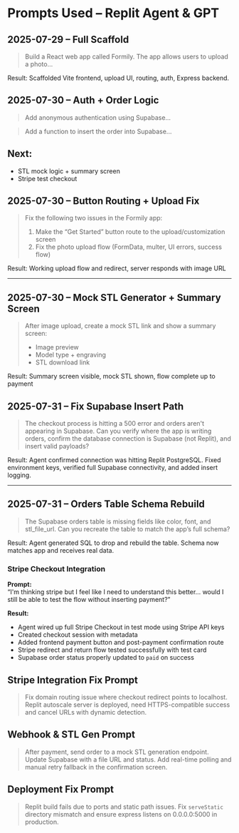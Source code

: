 # Prompts Used – Replit Agent & GPT

## 2025-07-29 – Full Scaffold
> Build a React web app called Formily. The app allows users to upload a photo...

Result: Scaffolded Vite frontend, upload UI, routing, auth, Express backend.

## 2025-07-30 – Auth + Order Logic
> Add anonymous authentication using Supabase...

> Add a function to insert the order into Supabase...

## Next:
- STL mock logic + summary screen
- Stripe test checkout

## 2025-07-30 – Button Routing + Upload Fix
> Fix the following two issues in the Formily app:
> 1. Make the “Get Started” button route to the upload/customization screen
> 2. Fix the photo upload flow (FormData, multer, UI errors, success flow)

Result: Working upload flow and redirect, server responds with image URL

---

## 2025-07-30 – Mock STL Generator + Summary Screen
> After image upload, create a mock STL link and show a summary screen:
> - Image preview
> - Model type + engraving
> - STL download link

Result: Summary screen visible, mock STL shown, flow complete up to payment

## 2025-07-31 – Fix Supabase Insert Path

> The checkout process is hitting a 500 error and orders aren't appearing in Supabase. Can you verify where the app is writing orders, confirm the database connection is Supabase (not Replit), and insert valid payloads?

Result: Agent confirmed connection was hitting Replit PostgreSQL. Fixed environment keys, verified full Supabase connectivity, and added insert logging.

---

## 2025-07-31 – Orders Table Schema Rebuild

> The Supabase orders table is missing fields like color, font, and stl_file_url. Can you recreate the table to match the app’s full schema?

Result: Agent generated SQL to drop and rebuild the table. Schema now matches app and receives real data.

### Stripe Checkout Integration

**Prompt:**  
“I'm thinking stripe but I feel like I need to understand this better… would I still be able to test the flow without inserting payment?”

**Result:**  
- Agent wired up full Stripe Checkout in test mode using Stripe API keys
- Created checkout session with metadata
- Added frontend payment button and post-payment confirmation route
- Stripe redirect and return flow tested successfully with test card
- Supabase order status properly updated to `paid` on success

## Stripe Integration Fix Prompt
> Fix domain routing issue where checkout redirect points to localhost. Replit autoscale server is deployed, need HTTPS-compatible success and cancel URLs with dynamic detection.

## Webhook & STL Gen Prompt
> After payment, send order to a mock STL generation endpoint. Update Supabase with a file URL and status. Add real-time polling and manual retry fallback in the confirmation screen.

## Deployment Fix Prompt
> Replit build fails due to ports and static path issues. Fix `serveStatic` directory mismatch and ensure express listens on 0.0.0.0:5000 in production.
